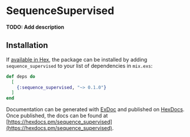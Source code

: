# SequenceSupervised

**TODO: Add description**

## Installation

If [available in Hex](https://hex.pm/docs/publish), the package can be installed
by adding `sequence_supervised` to your list of dependencies in `mix.exs`:

```elixir
def deps do
  [
    {:sequence_supervised, "~> 0.1.0"}
  ]
end
```

Documentation can be generated with [ExDoc](https://github.com/elixir-lang/ex_doc)
and published on [HexDocs](https://hexdocs.pm). Once published, the docs can
be found at [https://hexdocs.pm/sequence_supervised](https://hexdocs.pm/sequence_supervised).

